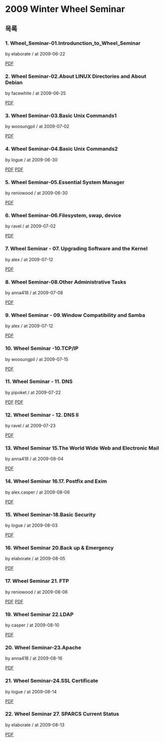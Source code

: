 # 2009 Winter Wheel Seminar

## 목록

### 1. Wheel_Seminar-01.Introdunction_to_Wheel_Seminar

by elaborate / at 2009-06-22

[PDF](https://s3.ap-northeast-2.amazonaws.com/sparcs.home/seminars/elaborate-20090625-1.ppt)

### 2. Wheel Seminar-02.About LINUX Directories and About Debian

by facewhite / at 2009-06-25

[PDF](https://s3.ap-northeast-2.amazonaws.com/sparcs.home/seminars/facewhite-20090629-1.pptx)

### 3. Wheel Seminar-03.Basic Unix Commands1

by woosungpil / at 2009-07-02

[PDF](https://s3.ap-northeast-2.amazonaws.com/sparcs.home/seminars/woosungpil-20090702-1.ppt)

### 4. Wheel Seminar-04.Basic Unix Commands2

by logue / at 2009-06-30

[PDF](https://s3.ap-northeast-2.amazonaws.com/sparcs.home/seminars/logue-20090630-1.pptx)
[PDF](https://s3.ap-northeast-2.amazonaws.com/sparcs.home/seminars/logue-20090630-2.pdf)

### 5. Wheel Seminar-05.Essential System Manager

by reniowood / at 2009-06-30

[PDF](https://s3.ap-northeast-2.amazonaws.com/sparcs.home/seminars/reniowood-20090630-1.pptx)

### 6. Wheel Seminar-06.Filesystem, swap, device

by ravel / at 2009-07-02

[PDF](https://s3.ap-northeast-2.amazonaws.com/sparcs.home/seminars/ravel-20090711-1.pptx)

### 7. Wheel Seminar - 07. Upgrading Software and the Kernel

by alex / at 2009-07-12

[PDF](https://s3.ap-northeast-2.amazonaws.com/sparcs.home/seminars/alex-20090712-1.pptx)

### 8. Wheel Seminar-08.Other Administrative Tasks

by anna418 / at 2009-07-08

[PDF](https://s3.ap-northeast-2.amazonaws.com/sparcs.home/seminars/anna418-20090708-1.pptx)

### 9. Wheel Seminar - 09.Window Compatibility and Samba

by alex / at 2009-07-12

[PDF](https://s3.ap-northeast-2.amazonaws.com/sparcs.home/seminars/alex-20090712_1-1.pptx)

### 10. Wheel Seminar -10.TCP/IP

by woosungpil / at 2009-07-15

[PDF](https://s3.ap-northeast-2.amazonaws.com/sparcs.home/seminars/woosungpil-20090715-1.ppt)

### 11. Wheel Seminar - 11. DNS

by pipoket / at 2009-07-22

[PDF](https://s3.ap-northeast-2.amazonaws.com/sparcs.home/seminars/pipoket-20090728_1-1.pptx)
[PDF](https://s3.ap-northeast-2.amazonaws.com/sparcs.home/seminars/pipoket-20090728_1-2.pptx)

### 12. Wheel Seminar - 12. DNS II

by ravel / at 2009-07-23

[PDF](https://s3.ap-northeast-2.amazonaws.com/sparcs.home/seminars/ravel-20090730-1.pptx)

### 13. Wheel Seminar 15.The World Wide Web and Electronic Mail

by anna418 / at 2009-08-04

[PDF](https://s3.ap-northeast-2.amazonaws.com/sparcs.home/seminars/anna418-20090804-1.pptx)

### 14. Wheel Seminar 16.17. Postfix and Exim

by alex.casper / at 2009-08-06

[PDF](https://s3.ap-northeast-2.amazonaws.com/sparcs.home/seminars/alex-20090806-1.pptx)

### 15. Wheel Seminar-18.Basic Security

by logue / at 2009-08-03

[PDF](https://s3.ap-northeast-2.amazonaws.com/sparcs.home/seminars/logue-20090803-1.pptx)

### 16. Wheel Seminar 20.Back up & Emergency

by elaborate / at 2009-08-05

[PDF](https://s3.ap-northeast-2.amazonaws.com/sparcs.home/seminars/elaborate-20090805-1.pptx)

### 17. Wheel Seminar 21. FTP

by reniowood / at 2009-08-06

[PDF](https://s3.ap-northeast-2.amazonaws.com/sparcs.home/seminars/reniowood-20090806.pptx)
[PDF](https://s3.ap-northeast-2.amazonaws.com/sparcs.home/seminars/reniowood-20090806.pdf)

### 19. Wheel Seminar 22.LDAP

by casper / at 2009-08-10

[PDF](https://s3.ap-northeast-2.amazonaws.com/sparcs.home/seminars/casper-20090814_1-1.pptx)

### 20. Wheel Seminar-23.Apache

by anna418 / at 2009-08-16

[PDF](https://s3.ap-northeast-2.amazonaws.com/sparcs.home/seminars/anna418-20090816-1.pptx)

### 21. Wheel Seminar-24.SSL Certificate

by logue / at 2009-08-14

[PDF](https://s3.ap-northeast-2.amazonaws.com/sparcs.home/seminars/logue-20090814-1.pptx)

### 22. Wheel Seminar 27. SPARCS Current Status

by elaborate / at 2009-08-13

[PDF](https://s3.ap-northeast-2.amazonaws.com/sparcs.home/seminars/elaborate-20090813-1.pptx)
